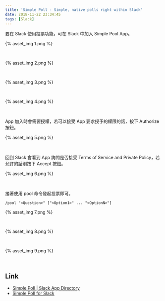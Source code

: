 ```yaml
---
title: 'Simple Poll - Simple, native polls right within Slack'
date: 2018-11-22 23:34:45
tags: [Slack]
---
```


要在 Slack 使用投票功能，可在 Slack 中加入 Simple Pool App。  

<!-- More -->

{% asset_img 1.png %}

<br/>


{% asset_img 2.png %}

<br/>


{% asset_img 3.png %}

<br/>


{% asset_img 4.png %}

<br/>


App 加入時會需要授權，若可以接受 App 要求授予的權限的話，按下 Authorize 按鈕。  

{% asset_img 5.png %}

<br/>


回到 Slack 會看到 App 詢問是否接受 Terms of Service and Private Policy，若允許的話則按下 Accept 按鈕。  

{% asset_img 6.png %}

<br/>


接著使用 pool 命令發起投票即可。  

    /pool "<Question>" ["<Option1>" ... "<OptionN>"]

{% asset_img 7.png %}

<br/>


{% asset_img 8.png %}

<br/>


{% asset_img 9.png %}

<br/>


Link
----
* [Simple Poll | Slack App Directory](https://slack.com/apps/A0HFW7MR6-simple-poll)
* [Simple Poll for Slack](https://simplepoll.rocks/)
